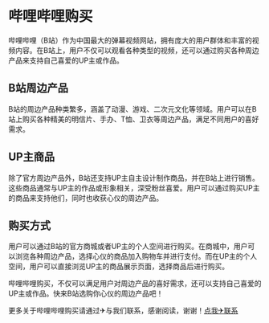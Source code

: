 # 哔哩哔哩购买

哔哩哔哩（B站）作为中国最大的弹幕视频网站，拥有庞大的用户群体和丰富的视频内容。在B站上，用户不仅可以观看各种类型的视频，还可以通过购买各种周边产品来支持自己喜爱的UP主或作品。

## B站周边产品

B站的周边产品种类繁多，涵盖了动漫、游戏、二次元文化等领域。用户可以在B站上购买各种精美的明信片、手办、T恤、卫衣等周边产品，满足不同用户的喜好需求。

## UP主商品

除了官方周边产品外，B站还支持UP主自主设计制作商品，并在B站上进行销售。这些商品通常与UP主的作品或形象相关，深受粉丝喜爱。用户可以通过购买UP主的商品来支持他们，同时也收获心仪的周边产品。

## 购买方式

用户可以通过B站的官方商城或者UP主的个人空间进行购买。在商城中，用户可以浏览各种周边产品，选择心仪的商品加入购物车并进行支付。而在UP主的个人空间，用户可以直接浏览UP主的商品展示页面，选择商品后进行购买。

哔哩哔哩购买，不仅可以满足用户对周边产品的喜好需求，还可以支持自己喜爱的UP主或作品。快来B站选购你心仪的周边产品吧！

更多关于哔哩哔哩购买请通过✈与我们联系，感谢阅读，谢谢！[点我✈联系](https://1.k02.cc)